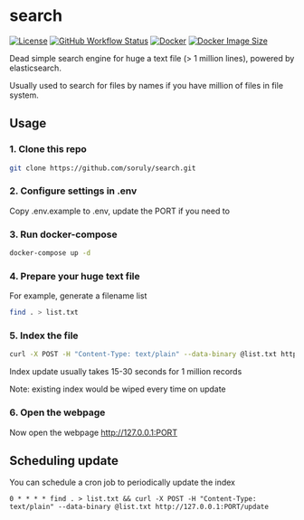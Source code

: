 # search

[![License](https://img.shields.io/github/license/soruly/search.svg?style=flat-square)](https://github.com/soruly/search/blob/master/LICENSE)
[![GitHub Workflow Status](https://img.shields.io/github/workflow/status/soruly/search/Docker%20Image%20CI?style=flat-square)](https://github.com/soruly/search/actions)
[![Docker](https://img.shields.io/docker/pulls/soruly/search?style=flat-square)](https://hub.docker.com/r/soruly/search)
[![Docker Image Size](https://img.shields.io/docker/image-size/soruly/search/latest?style=flat-square)](https://hub.docker.com/r/soruly/search)

Dead simple search engine for huge a text file (> 1 million lines), powered by elasticsearch.

Usually used to search for files by names if you have million of files in file system.

## Usage

### 1. Clone this repo

```bash
git clone https://github.com/soruly/search.git
```

### 2. Configure settings in .env

Copy .env.example to .env, update the PORT if you need to

### 3. Run docker-compose

```bash
docker-compose up -d
```

### 4. Prepare your huge text file

For example, generate a filename list

```bash
find . > list.txt
```

### 5. Index the file

```bash
curl -X POST -H "Content-Type: text/plain" --data-binary @list.txt http://127.0.0.1:8001/update
```

Index update usually takes 15-30 seconds for 1 million records

Note: existing index would be wiped every time on update

### 6. Open the webpage

Now open the webpage http://127.0.0.1:PORT

## Scheduling update

You can schedule a cron job to periodically update the index

```
0 * * * * find . > list.txt && curl -X POST -H "Content-Type: text/plain" --data-binary @list.txt http://127.0.0.1:PORT/update
```
